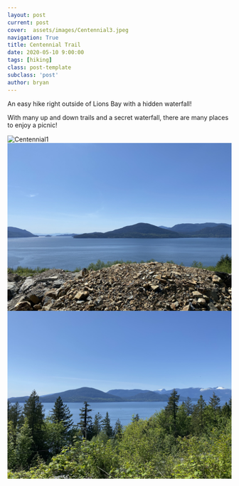 ```yaml
---
layout: post
current: post
cover:  assets/images/Centennial3.jpeg
navigation: True
title: Centennial Trail
date: 2020-05-10 9:00:00
tags: [hiking]
class: post-template
subclass: 'post'
author: bryan
---
```


An easy hike right outside of Lions Bay with a hidden waterfall!

With many up and down trails and a secret waterfall, there are many places to enjoy a picnic! 

<img max-width="100vw" align="center" src="https://github.com/bryanyu1/blog/blob/gh-pages/assets/images/Centennial1.jpeg?raw=true" alt="Centennial1">

<img max-width="100vw" align="center" src="https://github.com/bryanyu1/blog/blob/gh-pages/assets/images/Centennial2.jpeg?raw=true" alt="Centennial2">

<img max-width="100vw" align="center" src="https://github.com/bryanyu1/blog/blob/gh-pages/assets/images/Centennial3.jpeg?raw=true" alt="Centennial3">
